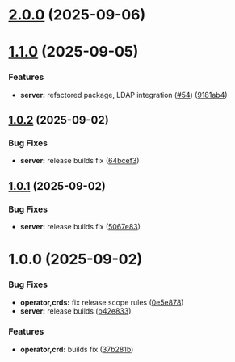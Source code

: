 # [2.0.0](https://github.com/codespace-operator/codespace-operator/compare/operator-1.1.0...operator-2.0.0) (2025-09-06)

# [1.1.0](https://github.com/codespace-operator/codespace-operator/compare/operator-1.0.2...operator-1.1.0) (2025-09-05)


### Features

* **server:** refactored package, LDAP integration ([#54](https://github.com/codespace-operator/codespace-operator/issues/54)) ([9181ab4](https://github.com/codespace-operator/codespace-operator/commit/9181ab49011bf3e08f73b2d28755dc74a7784611))

## [1.0.2](https://github.com/codespace-operator/codespace-operator/compare/operator-1.0.1...operator-1.0.2) (2025-09-02)


### Bug Fixes

* **server:** release builds fix ([64bcef3](https://github.com/codespace-operator/codespace-operator/commit/64bcef3eb15c80c7fcb1e5d69f432df698435a83))

## [1.0.1](https://github.com/codespace-operator/codespace-operator/compare/operator-1.0.0...operator-1.0.1) (2025-09-02)


### Bug Fixes

* **server:** release builds fix ([5067e83](https://github.com/codespace-operator/codespace-operator/commit/5067e83f4f8e0bac75cd4e43bfc137c6a0fc93a0))

# 1.0.0 (2025-09-02)


### Bug Fixes

* **operator,crds:** fix release scope rules ([0e5e878](https://github.com/codespace-operator/codespace-operator/commit/0e5e878761c45a55d6bd68066016f5051136fab5))
* **server:** release builds ([b42e833](https://github.com/codespace-operator/codespace-operator/commit/b42e833ab8bd71507d325c5aaaacb74f91659d08))


### Features

* **operator,crd:** builds fix ([37b281b](https://github.com/codespace-operator/codespace-operator/commit/37b281b8b0d1fc3befea1790111fe1836acf5e92))
